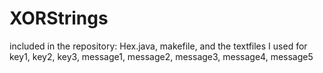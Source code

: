 # XORStrings
included in the repository: Hex.java, makefile, and the textfiles I used for key1, key2, key3, message1, message2, message3, message4, message5
